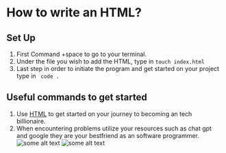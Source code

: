 # How to write an HTML?
## Set Up
1. First Command +space to go to your terminal.
2. Under the file you wish to add the HTML, type in 
```touch index.html ```
3. Last step in order to initiate the program and get started on your project type in 
``` code .```

## Useful commands to get started 
1. Use [HTML](https://www.w3schools.com/html/html_lists.asp) to get started on your journey to becoming an tech billionaire. 
2. When encountering problems utilize your resources such as chat gpt and google they are your bestfriend as an software programmer. ![some alt text](https://blog.routinehub.co/content/images/size/w1200/2023/02/openAI-chat-gpt-1.jpg)
![some alt text](https://duet-cdn.vox-cdn.com/thumbor/0x0:2012x1341/1200x800/filters:focal(1006x670:1007x671):format(webp)/cdn.vox-cdn.com/uploads/chorus_asset/file/15483559/google2.0.0.1441125613.jpg)